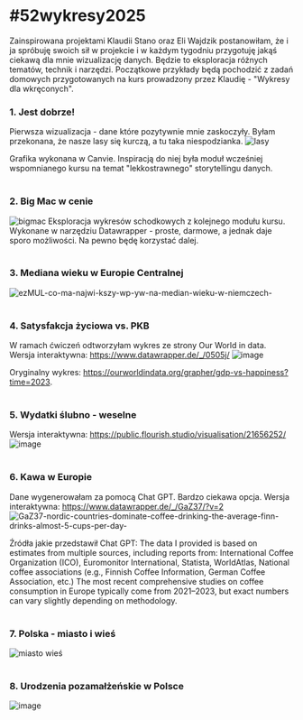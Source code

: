 # #52wykresy2025
Zainspirowana projektami Klaudii Stano oraz Eli Wajdzik postanowiłam, że i ja spróbuję swoich sił w projekcie i w każdym tygodniu przygotuję jakąś ciekawą dla mnie wizualizację danych. Będzie to eksploracja różnych tematów, technik i narzędzi. Początkowe przykłady będą pochodzić z zadań domowych przygotowanych na kurs prowadzony przez Klaudię - "Wykresy dla wkręconych".

### 1. Jest dobrze! 
Pierwsza wizualizacja - dane które pozytywnie mnie zaskoczyły. Byłam przekonana, że nasze lasy się kurczą, a tu taka niespodzianka.
![lasy](https://github.com/user-attachments/assets/349731f4-9eb7-428d-982e-a103bcae6c63)

Grafika wykonana w Canvie. Inspiracją do niej była moduł wcześniej wspomnianego kursu na temat "lekkostrawnego" storytellingu danych.
<br /> 
<br /> 

### 2. Big Mac w cenie
![bigmac](https://github.com/user-attachments/assets/71b24e1a-80b3-4622-904e-6599071d0afc)
Eksploracja wykresów schodkowych z kolejnego modułu kursu. Wykonane w narzędziu Datawrapper - proste, darmowe, a jednak daje sporo możliwości. Na pewno będę korzystać dalej.
<br /> 
<br /> 

### 3. Mediana wieku w Europie Centralnej
![ezMUL-co-ma-najwi-kszy-wp-yw-na-median-wieku-w-niemczech-](https://github.com/user-attachments/assets/424fab32-8558-47b7-ad60-2c7203302616)
<br /> 
<br /> 

### 4. Satysfakcja życiowa vs. PKB
W ramach ćwiczeń odtworzyłam wykres ze strony Our World in data.
Wersja interaktywna: https://www.datawrapper.de/_/0505j/
![image](https://github.com/user-attachments/assets/156ce768-7cdc-442c-ae47-6a6277a0d262)

Oryginalny wykres: https://ourworldindata.org/grapher/gdp-vs-happiness?time=2023.
<br /> 
<br /> 

### 5. Wydatki ślubno - weselne
Wersja interaktywna: 
https://public.flourish.studio/visualisation/21656252/
![image](https://github.com/user-attachments/assets/a7632f89-231f-417f-865a-cac0c62030db)
<br /> 
<br />

### 6. Kawa w Europie
Dane wygenerowałam za pomocą Chat GPT. Bardzo ciekawa opcja. 
Wersja interaktywna:
https://www.datawrapper.de/_/GaZ37/?v=2
![GaZ37-nordic-countries-dominate-coffee-drinking-the-average-finn-drinks-almost-5-cups-per-day-](https://github.com/user-attachments/assets/126c89d0-0f93-4357-ba84-cdde264c5a33)

Źródła jakie przedstawił Chat GPT: The data I provided is based on estimates from multiple sources, including reports from:
International Coffee Organization (ICO), Euromonitor International, Statista, WorldAtlas, National coffee associations (e.g., Finnish Coffee Information, German Coffee Association, etc.)
The most recent comprehensive studies on coffee consumption in Europe typically come from 2021–2023, but exact numbers can vary slightly depending on methodology.
<br /> 
<br />

### 7. Polska - miasto i wieś
![miasto wieś](https://github.com/user-attachments/assets/ac1b8a14-3504-4046-aad1-e70337935e4d)
<br /> 
<br />

### 8. Urodzenia pozamałżeńskie w Polsce

![image](https://github.com/user-attachments/assets/5af8e6c1-3569-450b-a13d-894cdbca2c39)




